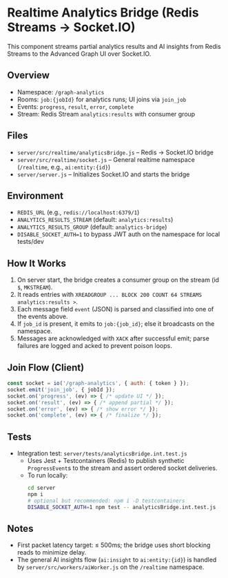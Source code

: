 # Realtime Analytics Bridge (Redis Streams → Socket.IO)

This component streams partial analytics results and AI insights from Redis Streams to the Advanced Graph UI over Socket.IO.

## Overview

- Namespace: `/graph-analytics`
- Rooms: `job:{jobId}` for analytics runs; UI joins via `join_job`
- Events: `progress`, `result`, `error`, `complete`
- Stream: Redis Stream `analytics:results` with consumer group

## Files

- `server/src/realtime/analyticsBridge.js` – Redis → Socket.IO bridge
- `server/src/realtime/socket.js` – General realtime namespace (`/realtime`, e.g., `ai:entity:{id}`)
- `server/server.js` – Initializes Socket.IO and starts the bridge

## Environment

- `REDIS_URL` (e.g., `redis://localhost:6379/1`)
- `ANALYTICS_RESULTS_STREAM` (default: `analytics:results`)
- `ANALYTICS_RESULTS_GROUP` (default: `analytics-bridge`)
- `DISABLE_SOCKET_AUTH=1` to bypass JWT auth on the namespace for local tests/dev

## How It Works

1. On server start, the bridge creates a consumer group on the stream (id `$`, `MKSTREAM`).
2. It reads entries with `XREADGROUP ... BLOCK 200 COUNT 64 STREAMS analytics:results >`.
3. Each message field `event` (JSON) is parsed and classified into one of the events above.
4. If `job_id` is present, it emits to `job:{job_id}`; else it broadcasts on the namespace.
5. Messages are acknowledged with `XACK` after successful emit; parse failures are logged and acked to prevent poison loops.

## Join Flow (Client)

```js
const socket = io('/graph-analytics', { auth: { token } });
socket.emit('join_job', { jobId });
socket.on('progress', (ev) => { /* update UI */ });
socket.on('result', (ev) => { /* append partial */ });
socket.on('error', (ev) => { /* show error */ });
socket.on('complete', (ev) => { /* finalize */ });
```

## Tests

- Integration test: `server/tests/analyticsBridge.int.test.js`
  - Uses Jest + Testcontainers (Redis) to publish synthetic `ProgressEvent`s to the stream and assert ordered socket deliveries.
  - To run locally:
    ```bash
    cd server
    npm i
    # optional but recommended: npm i -D testcontainers
    DISABLE_SOCKET_AUTH=1 npm test -- analyticsBridge.int.test.js
    ```

## Notes

- First packet latency target: ≤ 500ms; the bridge uses short blocking reads to minimize delay.
- The general AI insights flow (`ai:insight` to `ai:entity:{id}`) is handled by `server/src/workers/aiWorker.js` on the `/realtime` namespace.

